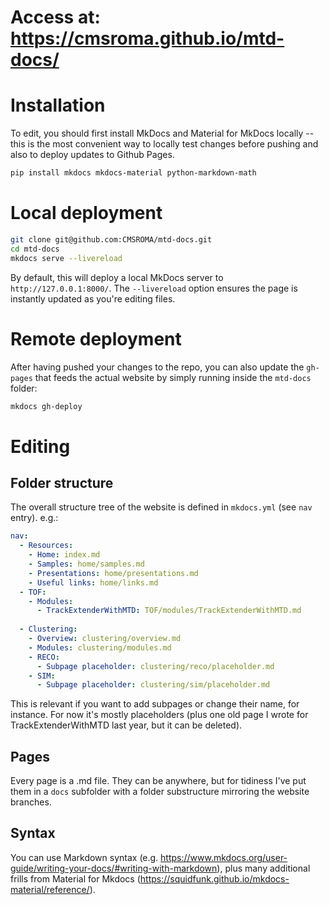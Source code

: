 # Access at: https://cmsroma.github.io/mtd-docs/

# Installation
To edit, you should first install MkDocs and Material for MkDocs locally -- this is the most convenient way to locally test changes before pushing and also to deploy updates to Github Pages.

```bash
pip install mkdocs mkdocs-material python-markdown-math
```


# Local deployment

```bash
git clone git@github.com:CMSROMA/mtd-docs.git
cd mtd-docs
mkdocs serve --livereload
```

By default, this will deploy a local MkDocs server to `http://127.0.0.1:8000/`. The `--livereload` option ensures the page is instantly updated as you're editing files.

# Remote deployment

After having pushed your changes to the repo, you can also update the `gh-pages` that feeds the actual website by simply running inside the `mtd-docs` folder:

```bash
mkdocs gh-deploy
```

# Editing

## Folder structure
The overall structure tree of the website is defined in `mkdocs.yml` (see `nav` entry). e.g.:
```yml
nav:
  - Resources: 
    - Home: index.md
    - Samples: home/samples.md
    - Presentations: home/presentations.md
    - Useful links: home/links.md
  - TOF:
    - Modules:
      - TrackExtenderWithMTD: TOF/modules/TrackExtenderWithMTD.md
    
  - Clustering: 
    - Overview: clustering/overview.md
    - Modules: clustering/modules.md
    - RECO:
      - Subpage placeholder: clustering/reco/placeholder.md
    - SIM:
      - Subpage placeholder: clustering/sim/placeholder.md
```

This is relevant if you want to add subpages or change their name, for instance. For now it's mostly placeholders (plus one old page I wrote for TrackExtenderWithMTD last year, but it can be deleted).

## Pages
Every page is a .md file. They can be anywhere, but for tidiness I've put them in a `docs` subfolder with a folder substructure mirroring the website branches.

## Syntax
You can use Markdown syntax (e.g. https://www.mkdocs.org/user-guide/writing-your-docs/#writing-with-markdown), plus many additional frills from Material for Mkdocs (https://squidfunk.github.io/mkdocs-material/reference/).
